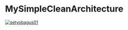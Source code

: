 # MySimpleCleanArchitecture
[![setyobagus01](https://circleci.com/<VCS>/<ORG_NAME>/<PROJECT_NAME>.svg?style=svg)](<LINK>)
